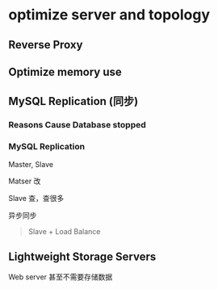# optimize server and topology

## Reverse Proxy

## Optimize memory use

## MySQL Replication (同步)

### Reasons Cause Database stopped

### MySQL Replication

Master, Slave

Matser 改

Slave 查，查很多

异步同步

> Slave + Load Balance

## Lightweight Storage Servers

Web server 甚至不需要存储数据
